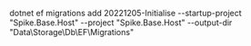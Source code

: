  dotnet ef migrations add 20221205-Initialise --startup-project "Spike.Base.Host" --project "Spike.Base.Host" --output-dir "Data\Storage\Db\EF\Migrations"
